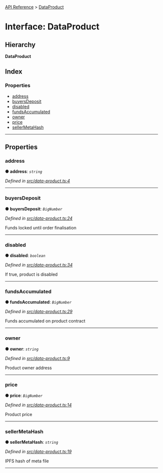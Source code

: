 [API Reference](../README.md) > [DataProduct](../interfaces/dataproduct.md)

# Interface: DataProduct

## Hierarchy

**DataProduct**

## Index

### Properties

* [address](dataproduct.md#address)
* [buyersDeposit](dataproduct.md#buyersdeposit)
* [disabled](dataproduct.md#disabled)
* [fundsAccumulated](dataproduct.md#fundsaccumulated)
* [owner](dataproduct.md#owner)
* [price](dataproduct.md#price)
* [sellerMetaHash](dataproduct.md#sellermetahash)

---

## Properties

<a id="address"></a>

###  address

**● address**: *`string`*

*Defined in [src/data-product.ts:4](https://github.com/repux/repux-web3-api/blob/bb65574/src/data-product.ts#L4)*

___
<a id="buyersdeposit"></a>

###  buyersDeposit

**● buyersDeposit**: *`BigNumber`*

*Defined in [src/data-product.ts:24](https://github.com/repux/repux-web3-api/blob/bb65574/src/data-product.ts#L24)*

Funds locked until order finalisation

___
<a id="disabled"></a>

###  disabled

**● disabled**: *`boolean`*

*Defined in [src/data-product.ts:34](https://github.com/repux/repux-web3-api/blob/bb65574/src/data-product.ts#L34)*

If true, product is disabled

___
<a id="fundsaccumulated"></a>

###  fundsAccumulated

**● fundsAccumulated**: *`BigNumber`*

*Defined in [src/data-product.ts:29](https://github.com/repux/repux-web3-api/blob/bb65574/src/data-product.ts#L29)*

Funds accumulated on product contract

___
<a id="owner"></a>

###  owner

**● owner**: *`string`*

*Defined in [src/data-product.ts:9](https://github.com/repux/repux-web3-api/blob/bb65574/src/data-product.ts#L9)*

Product owner address

___
<a id="price"></a>

###  price

**● price**: *`BigNumber`*

*Defined in [src/data-product.ts:14](https://github.com/repux/repux-web3-api/blob/bb65574/src/data-product.ts#L14)*

Product price

___
<a id="sellermetahash"></a>

###  sellerMetaHash

**● sellerMetaHash**: *`string`*

*Defined in [src/data-product.ts:19](https://github.com/repux/repux-web3-api/blob/bb65574/src/data-product.ts#L19)*

IPFS hash of meta file

___

